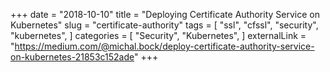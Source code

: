 +++
date = "2018-10-10"
title = "Deploying Certificate Authority Service on Kubernetes"
slug = "certificate-authority"
tags = [
    "ssl",
    "cfssl",
    "security",
    "kubernetes",
]
categories = [
    "Security",
    "Kubernetes",
]
externalLink = "https://medium.com/@michal.bock/deploy-certificate-authority-service-on-kubernetes-21853c152ade"
+++
